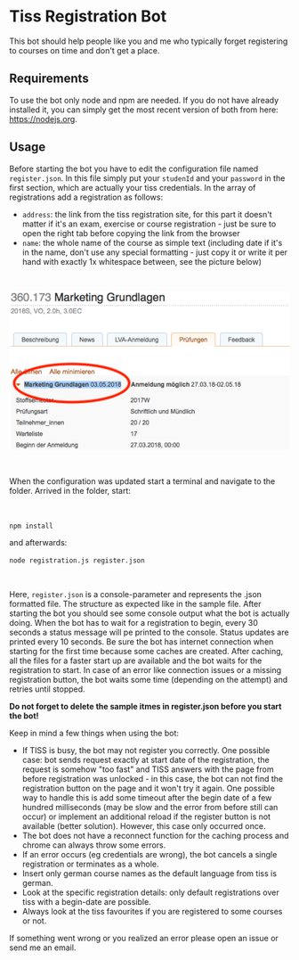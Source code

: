 # Tiss Registration Bot
This bot should help people like you and me who typically forget registering to courses on time and don't get a place.

## Requirements
To use the bot only node and npm are needed. If you do not have already installed it, you can simply get the most recent version of both from here: https://nodejs.org.

## Usage
Before starting the bot you have to edit the configuration file named `register.json`. In this file simply put your `studenId` and your `password` in the first section, which are actually your tiss credentials. In the array of registrations add a registration as follows:

- `address`: the link from the tiss registration site, for this part it doesn't matter if it's an exam, exercise or course registration - just be sure to open the right tab before copying the link from the browser<br>
- `name`: the whole name of the course as simple text (including date if it's in the name, don't use any special formatting - just copy it or write it per hand with exactly 1x whitespace between, see the picture below)

<br>

![selector](https://github.com/L-E-O-N-H-A-R-D/TissRegistrationBot/blob/master/img/selector.png?raw=true)

<br>

When the configuration was updated start a terminal and navigate to the folder. Arrived in the folder, start:

<br>

`npm install`

and afterwards:

`node registration.js register.json`

<br>

Here, `register.json` is a console-parameter and represents the .json formatted file. The structure as expected like in the sample file. After starting the bot you should see some console output what the bot is actually doing. When the bot has to wait for a registration to begin, every 30 seconds a status message will pe printed to the console. Status updates are printed every 10 seconds. Be sure the bot has internet connection when starting for the first time because some caches are created. After caching, all the files for a faster start up are available and the bot waits for the registration to start. In case of an error like connection issues or a missing registration button, the bot waits some time (depending on the attempt) and retries until stopped.

**Do not forget to delete the sample itmes in register.json before you start the bot!**

Keep in mind a few things when using the bot:
 - If TISS is busy, the bot may not register you correctly. One possible case: bot sends request exactly at start date of the registration, the request is somehow "too fast" and TISS answers with the page from before registration was unlocked - in this case, the bot can not find the registration button on the page and it won't try it again. One possible way to handle this is add some timeout after the begin date of a few hundred milliseconds (may be slow and the error from before still can occur) or implement an additional reload if the register button is not available (better solution). However, this case only occurred once.
 - The bot does not have a reconnect function for the caching process and chrome can always throw some errors.
 - If an error occurs (eg credentials are wrong), the bot cancels a single registration or terminates as a whole.
 - Insert only german course names as the default language from tiss is german.
 - Look at the specific registration details: only default registrations over tiss with a begin-date are possible.
 - Always look at the tiss favourites if you are registered to some courses or not.
 
 If something went wrong or you realized an error please open an issue or send me an email.
